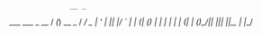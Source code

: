                   __ _       
   ___ ___  _ __  / _(_) __ _ 
  / __/ _ \| '_ \| |_| |/ _` |
 | (_| (_) | | | |  _| | (_| |
(_)___\___/|_| |_|_| |_|\__, |
                        |___/ 
